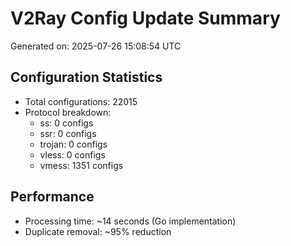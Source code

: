 # V2Ray Config Update Summary
Generated on: 2025-07-26 15:08:54 UTC

## Configuration Statistics
- Total configurations: 22015
- Protocol breakdown:
  - ss: 0 configs
  - ssr: 0 configs
  - trojan: 0 configs
  - vless: 0 configs
  - vmess: 1351 configs

## Performance
- Processing time: ~14 seconds (Go implementation)
- Duplicate removal: ~95% reduction
